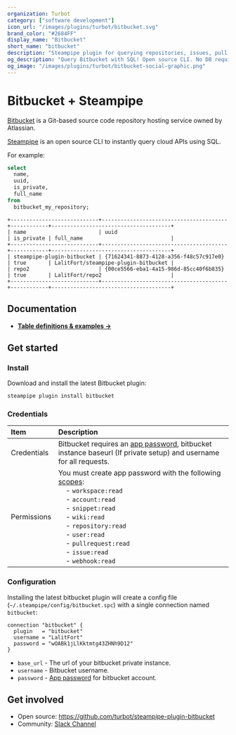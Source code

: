 ```yaml
---
organization: Turbot
category: ["software development"]
icon_url: "/images/plugins/turbot/bitbucket.svg"
brand_color: "#2684FF"
display_name: "Bitbucket"
short_name: "bitbucket"
description: "Steampipe plugin for querying repositories, issues, pull requests and more from Bitbucket."
og_description: "Query Bitbucket with SQL! Open source CLI. No DB required."
og_image: "/images/plugins/turbot/bitbucket-social-graphic.png"
---
```


# Bitbucket + Steampipe

[Bitbucket](https://bitbucket.org) is a Git-based source code repository hosting service owned by Atlassian.

[Steampipe](https://steampipe.io) is an open source CLI to instantly query cloud APIs using SQL.

For example:

```sql
select
  name,
  uuid,
  is_private,
  full_name
from
  bitbucket_my_repository;
```

```
+----------------------------+----------------------------------------+------------+--------------------------------------+
| name                       | uuid                                   | is_private | full_name                            |
+----------------------------+----------------------------------------+------------+--------------------------------------+
| steampipe-plugin-bitbucket | {71624341-8873-4128-a356-f48c57c917e0} | true       | LalitFort/steampipe-plugin-bitbucket |
| repo2                      | {00ce5566-eba1-4a15-986d-85cc40f6b835} | true       | LalitFort/repo2                      |
+----------------------------+----------------------------------------+------------+--------------------------------------+
```

## Documentation

- **[Table definitions & examples →](/plugins/turbot/bitbucket/tables)**

## Get started

### Install

Download and install the latest Bitbucket plugin:

```bash
steampipe plugin install bitbucket
```

### Credentials

| Item        | Description                                                                                                                                                                                                                                                                                                                                                                                                                                                                                                                                                                        |
| :---------- | :--------------------------------------------------------------------------------------------------------------------------------------------------------------------------------------------------------------------------------------------------------------------------------------------------------------------------------------------------------------------------------------------------------------------------------------------------------------------------------------------------------------------------------------------------------------------------------- |
| Credentials | Bitbucket requires an [app password](https://bitbucket.org/account/settings/app-passwords/), bitbucket instance baseurl (If private setup) and username for all requests.                                                                                                                                                                                                                                                                                                                                                                                                          |
| Permissions | You must create app password with the following [scopes](https://developer.atlassian.com/bitbucket/api/2/reference/meta/authentication#scopes-bbc):<br />&nbsp;&nbsp;&nbsp;&nbsp;- `workspace:read`<br />&nbsp;&nbsp;&nbsp;&nbsp;- `account:read`<br />&nbsp;&nbsp;&nbsp;&nbsp;- `snippet:read`<br />&nbsp;&nbsp;&nbsp;&nbsp;- `wiki:read`<br />&nbsp;&nbsp;&nbsp;&nbsp;- `repository:read`<br />&nbsp;&nbsp;&nbsp;&nbsp;- `user:read`<br />&nbsp;&nbsp;&nbsp;&nbsp;- `pullrequest:read`<br />&nbsp;&nbsp;&nbsp;&nbsp;- `issue:read`<br />&nbsp;&nbsp;&nbsp;&nbsp;- `webhook:read` |

### Configuration

Installing the latest bitbucket plugin will create a config file (`~/.steampipe/config/bitbucket.spc`) with a single connection named `bitbucket`:

```hcl
connection "bitbucket" {
  plugin   = "bitbucket"
  username = "LalitFort"
  password = "wOABk1jLlKktmtg43ZHNh9D12"
}
```

- `base_url` - The url of your bitbucket private instance.
- `username` - Bitbucket username.
- `password` - [App password](https://bitbucket.org/account/settings/app-passwords/) for bitbucket account.

## Get involved

- Open source: https://github.com/turbot/steampipe-plugin-bitbucket
- Community: [Slack Channel](https://steampipe.io/community/join)

